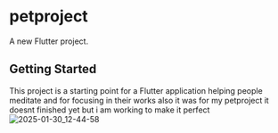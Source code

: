 # petproject

A new Flutter project.

## Getting Started

This project is a starting point for a Flutter application helping people meditate and for focusing in their works also it was for my petproject it doesnt finished yet but i am working to make it perfect
![2025-01-30_12-44-58](https://github.com/user-attachments/assets/3fc34ae2-6fc9-4e5b-9e38-ea8243d27827)
